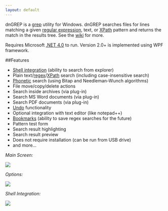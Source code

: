 ```yaml
---
layout: default
---
```

dnGREP is a [grep](http://en.wikipedia.org/wiki/Grep) utility for Windows. dnGREP searches files for lines matching a given [regular expression](https://github.com/dnGrep/dnGrep/wiki/Regular-Expressions), text, or [XPath](https://github.com/dnGrep/dnGrep/wiki/XPath) pattern and returns the match in the results tree. See the [wiki](https://github.com/dnGrep/dnGrep/wiki) for more.

Requires Microsoft [.NET 4.0](http://msdn.microsoft.com/en-us/netframework/aa569263.aspx) to run. Version 2.0+ is implemented using WPF framework.

##Features
  * [Shell integration](https://github.com/dnGrep/dnGrep/wiki/Shell-Integration) (ability to search from explorer)
  * Plain text/[regex](https://github.com/dnGrep/dnGrep/wiki/Regular-Expressions)/[XPath](https://github.com/dnGrep/dnGrep/wiki/XPath) search (including case-insensitive search)
  * [Phonetic](https://github.com/dnGrep/dnGrep/wiki/Phonetic) search (using Bitap and Needleman-Wunch algorithms)
  * File move/copy/delete actions
  * Search inside archives (via plug-in)
  * Search MS Word documents (via plug-in)
  * Search PDF documents (via plug-in)
  * [Undo](https://github.com/dnGrep/dnGrep/wiki/Undo) functionality
  * Optional integration with text editor (like notepad++)
  * [Bookmarks](https://github.com/dnGrep/dnGrep/wiki/Bookmarks) (ability to save regex searches for the future)
  * Pattern test form
  * Search result highlighting
  * Search result preview
  * Does not require installation (can be run from USB drive)
  * and more...


_Main Screen:_

![](https://github.com/dnGrep/dnGrep/wiki/Images/grep-main.jpg)


_Options:_

![](https://github.com/dnGrep/dnGrep/wiki/Images/options-window.jpg)


_Shell Integration:_

![](https://github.com/dnGrep/dnGrep/wiki/Images/shell-integration.jpg)

<!-- Show snippets of posts -->
<!-- <div class="posts">
{% for post in site.posts %}
<article class="post">    
<h1><a href="{{ site.baseurl }}{{ post.url }}">{{ post.title }}</a></h1>
<div class="entry">
{{ post.content | truncatewords:40}}
</div>
</article>
<a href="{{ site.baseurl }}{{ post.url }}" class="read-more">Read More</a>
{% endfor %}
</div> -->